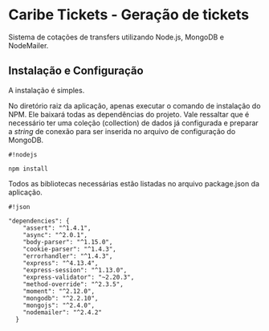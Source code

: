 # Caribe Tickets - Geração de tickets

Sistema de cotações de transfers utilizando Node.js, MongoDB e NodeMailer.

## Instalação e Configuração

A instalação é simples.

No diretório raiz da aplicação, apenas executar o comando de instalação do NPM. Ele baixará todas as dependências do projeto. Vale ressaltar que é necessário ter uma coleção (collection) de dados já configurada e preparar a *string* de conexão para ser inserida no arquivo de configuração do MongoDB.


```
#!nodejs

npm install
```

Todos as bibliotecas necessárias estão listadas no arquivo package.json da aplicação.


```
#!json

"dependencies": {
    "assert": "^1.4.1",
    "async": "^2.0.1",
    "body-parser": "^1.15.0",
    "cookie-parser": "^1.4.3",
    "errorhandler": "^1.4.3",
    "express": "^4.13.4",
    "express-session": "^1.13.0",
    "express-validator": "~2.20.3",
    "method-override": "^2.3.5",
    "moment": "^2.12.0",
    "mongodb": "^2.2.10",
    "mongojs": "^2.4.0",
    "nodemailer": "^2.4.2"
  }
```